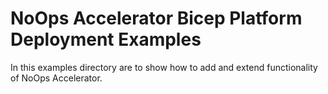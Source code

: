 # NoOps Accelerator Bicep Platform Deployment Examples

In this examples directory are to show how to add and extend functionality of NoOps Accelerator.
